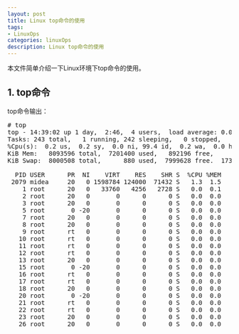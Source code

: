 ```yaml
---
layout: post
title: Linux top命令的使用
tags:
- LinuxOps
categories: linuxOps
description: Linux top命令的使用
---
```



本文件简单介绍一下Linux环境下top命令的使用。

<!-- more -->

## 1. top命令

top命令输出：
<pre>
# top
top - 14:39:02 up 1 day,  2:46,  4 users,  load average: 0.00, 0.00, 0.00
Tasks: 243 total,   1 running, 242 sleeping,   0 stopped,   0 zombie
%Cpu(s):  0.2 us,  0.2 sy,  0.0 ni, 99.4 id,  0.2 wa,  0.0 hi,  0.0 si,  0.0 st
KiB Mem:   8093596 total,  7201400 used,   892196 free,     1000 buffers
KiB Swap:  8000508 total,      880 used,  7999628 free.  1732676 cached Mem

  PID USER      PR  NI    VIRT    RES    SHR S  %CPU %MEM     TIME+ COMMAND                                                                                                
 2079 midea     20   0 1598784 124000  71432 S   1.3  1.5   8:59.30 compiz                                                                                                 
    1 root      20   0   33760   4256   2728 S   0.0  0.1   0:01.33 init                                                                                                   
    2 root      20   0       0      0      0 S   0.0  0.0   0:00.02 kthreadd                                                                                               
    3 root      20   0       0      0      0 S   0.0  0.0   0:00.94 ksoftirqd/0                                                                                            
    5 root       0 -20       0      0      0 S   0.0  0.0   0:00.00 kworker/0:0H                                                                                           
    7 root      20   0       0      0      0 S   0.0  0.0   0:24.76 rcu_sched                                                                                              
    8 root      20   0       0      0      0 S   0.0  0.0   0:00.00 rcu_bh                                                                                                 
    9 root      rt   0       0      0      0 S   0.0  0.0   0:00.00 migration/0                                                                                            
   10 root      rt   0       0      0      0 S   0.0  0.0   0:00.33 watchdog/0                                                                                             
   11 root      rt   0       0      0      0 S   0.0  0.0   0:00.33 watchdog/1                                                                                             
   12 root      rt   0       0      0      0 S   0.0  0.0   0:00.01 migration/1                                                                                            
   13 root      20   0       0      0      0 S   0.0  0.0   0:01.03 ksoftirqd/1                                                                                            
   15 root       0 -20       0      0      0 S   0.0  0.0   0:00.00 kworker/1:0H                                                                                           
   16 root      rt   0       0      0      0 S   0.0  0.0   0:00.32 watchdog/2                                                                                             
   17 root      rt   0       0      0      0 S   0.0  0.0   0:00.00 migration/2                                                                                            
   18 root      20   0       0      0      0 S   0.0  0.0   0:00.72 ksoftirqd/2                                                                                            
   20 root       0 -20       0      0      0 S   0.0  0.0   0:00.00 kworker/2:0H                                                                                           
   21 root      rt   0       0      0      0 S   0.0  0.0   0:00.33 watchdog/3                                                                                             
   22 root      rt   0       0      0      0 S   0.0  0.0   0:00.01 migration/3                                                                                            
   23 root      20   0       0      0      0 S   0.0  0.0   0:01.28 ksoftirqd/3                                                                                            
   26 root      20   0       0      0      0 S   0.0  0.0   0:00.00 kdevtmpfs  
</pre>




<br />
<br />







<br />
<br />
<br />


